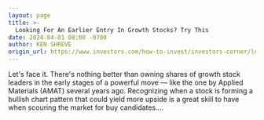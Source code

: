 ```yaml
---
layout: page
title: >-
  Looking For An Earlier Entry In Growth Stocks? Try This
date: 2024-04-01 08:00 -0700
author: KEN SHREVE
origin_url: https://www.investors.com/how-to-invest/investors-corner/looking-for-an-earlier-entry-in-a-stock-learn-how-to-do-this/
---
```


Let's face it. There's nothing better than owning shares of growth stock leaders in the early stages of a powerful move — like the one by Applied Materials (AMAT) several years ago. Recognizing when a stock is forming a bullish chart pattern that could yield more upside is a great skill to have when scouring the market for buy candidates.…

